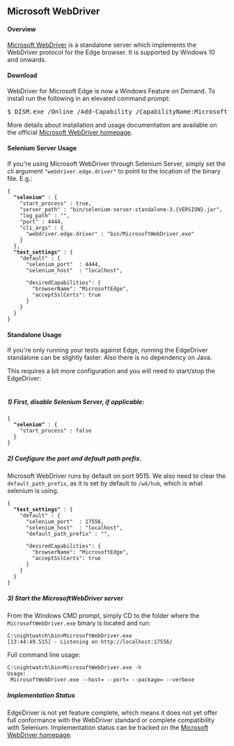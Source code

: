 ## Microsoft WebDriver

#### Overview
[Microsoft WebDriver](https://developer.microsoft.com/en-us/microsoft-edge/tools/webdriver/) is a standalone server which implements the WebDriver protocol for the Edge browser. It is supported by Windows 10 and onwards.

#### Download

WebDriver for Microsoft Edge is now a Windows Feature on Demand. To install run the following in an elevated command prompt:

<pre>$ DISM.exe /Online /Add-Capability /CapabilityName:Microsoft.WebDriver~~~~0.0.1.0</pre>

More details about installation and usage documentation are available on the official [Microsoft WebDriver homepage](https://developer.microsoft.com/en-us/microsoft-edge/tools/webdriver/).

#### Selenium Server Usage

If you're using Microsoft WebDriver through Selenium Server, simply set the cli argument `"webdriver.edge.driver"` to point to the location of the binary file. E.g.:

<pre><code class="language-javascript">{
  <strong>"selenium"</strong> : {
    "start_process" : true,
    "server_path" : "bin/selenium-server-standalone-3.{VERSION}.jar",
    "log_path" : "",
    "port" : 4444,
    "cli_args" : {
      "webdriver.edge.driver" : "bin/MicrosoftWebDriver.exe"
    }
  },
  <strong>"test_settings"</strong> : {
    "default" : {
      "selenium_port"  : 4444,
      "selenium_host"  : "localhost",

      "desiredCapabilities": {
        "browserName": "MicrosoftEdge",
        "acceptSslCerts": true
      }
    }
  }
}</code></pre>


#### Standalone Usage

If you're only running your tests against Edge, running the EdgeDriver standalone can be slightly faster. Also there is no dependency on Java.

This requires a bit more configuration and you will need to start/stop the EdgeDriver:<br><br>

##### 1) First, disable Selenium Server, if applicable:

<pre><code class="language-javascript">{
  <strong>"selenium"</strong> : {
    "start_process" : false
  }
}
</code></pre>


##### 2) Configure the port and default path prefix.

Microsoft WebDriver runs by default on port 9515. We also need to clear the `default_path_prefix`, as it is set by default to `/wd/hub`, which is what selenium is using.

<pre><code class="language-javascript">{
  <strong>"test_settings"</strong> : {
    "default" : {
      "selenium_port"  : 17556,
      "selenium_host"  : "localhost",
      "default_path_prefix" : "",

      "desiredCapabilities": {
        "browserName": "MicrosoftEdge",
        "acceptSslCerts": true
      }
    }
  }
}
</code></pre>

##### 3) Start the MicrosoftWebDriver server
From the Windows CMD prompt, simply CD to the folder where the `MicrosoftWebDriver.exe` binary is located and run:

<pre><code>C:\nightwatch\bin>MicrosoftWebDriver.exe
[13:44:49.515] - Listening on http://localhost:17556/
</code></pre>


Full command line usage:

<pre><code>C:\nightwatch\bin>MicrosoftWebDriver.exe -h
Usage:
 MicrosoftWebDriver.exe --host=<HostName> --port=<PortNumber> --package=<Package> --verbose</code></pre>

##### Implementation Status
EdgeDriver is not yet feature complete, which means it does not yet offer full conformance with the WebDriver standard or complete compatibility with Selenium. Implementation status can be tracked on the [Microsoft WebDriver homepage](https://docs.microsoft.com/en-us/microsoft-edge/webdriver).

